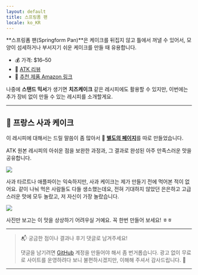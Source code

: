 ```yaml
---
layout: default
title: 스프링폼 팬
locale: ko_KR
---
```


**스프링폼 팬(Springform Pan)**은 케이크를 뒤집지 않고 틀에서 꺼낼 수 있어서, 모양이 섬세하거나 부서지기 쉬운 케이크를 만들 때 유용합니다.

- 💰 가격: $16–50  
- 🔗 [ATK 리뷰](https://www.americastestkitchen.com/equipment_reviews/1656-springform-pans)  
- 🛒 [추천 제품 Amazon 링크](https://www.amazon.com/dp/B000237FSA)

나중에 **스탠드 믹서**가 생기면 **치즈케이크** 같은 레시피에도 활용할 수 있지만, 이번에는 추가 장비 없이 만들 수 있는 레시피를 소개할게요.

---

## 🍏 프랑스 사과 케이크

이 레시피에 대해서는 드릴 말씀이 좀 많아서 🔗 [**별도의 페이지**](/baking/recipes/french_apple_cake)를 따로 만들었습니다.

ATK 원본 레시피의 아쉬운 점을 보완한 과정과, 그 결과로 완성된 아주 만족스러운 맛을 공유합니다.

[![](https://live.staticflickr.com/65535/53808856734_0f2080fe45_n.jpg)](/baking/recipes/french_apple_cake)

사과 타르트나 애플파이는 익숙하지만, 사과 케이크는 제가 만들기 전에 먹어본 적이 없어요. 같이 나눠 먹은 사람들도 다들 생소했는데요, 전혀 기대하지 않았던 은은하고 고급스러운 맛에 모두 놀랐고, 저 자신이 가장 놀랐습니다.

[![](https://live.staticflickr.com/65535/53808532216_b6d7dc7cef_n.jpg)](/baking/recipes/french_apple_cake)

사진만 보고는 이 맛을 상상하기 어려우실 거예요. 꼭 한번 만들어 보세요! ㅎㅎ

---

> 📬 궁금한 점이나 결과나 후기 댓글로 남겨주세요!  
>
> 댓글을 남기려면 [GitHub](http://github.com) 계정을 만들어야 해서 좀 번거롭습니다. 광고 없이 무료로 사이트를 운영하려다 보니 불편하시겠지만, 이해해 주셔서 감사드립니다. 🙂

---